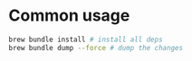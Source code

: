# Common usage

```bash
brew bundle install # install all deps
brew bundle dump --force # dump the changes
```
